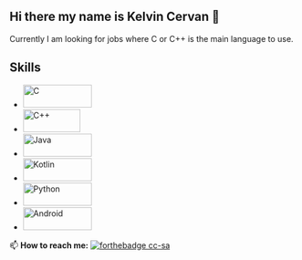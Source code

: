 ## Hi there my name is Kelvin Cervan 👋

<!--
**kelvincer/kelvincer** is a ✨ _special_ ✨ repository because its `README.md` (this file) appears on your GitHub profile.-->

Currently I am looking for jobs where C or C++ is the main language to use.

## **Skills**
- <img alt="C" src="https://img.shields.io/badge/C-%230175C2.svg?&style=for-the-badge&logo=c&logoColor=white" width="120" height="40"/>
- <img alt="C++" src="https://img.shields.io/badge/C++-%230175C2.svg?&style=for-the-badge&logo=c%2B%2B&logoColor=white" width="100" height="40"/>
- <img alt="Java" src="https://img.shields.io/badge/java-%23ED8B00.svg?&style=for-the-badge&logo=java&logoColor=white" width="120" height="40"/>
- <img alt="Kotlin" src="https://img.shields.io/badge/kotlin-%230095D5.svg?&style=for-the-badge&logo=kotlin&logoColor=white" width="120" height="40"/>
- <img alt="Python" src="https://img.shields.io/badge/python%20-%2314354C.svg?&style=for-the-badge&logo=python&logoColor=white" width="120" height="40"/>
- <img alt="Android" src="https://img.shields.io/badge/Android-3DDC84?style=for-the-badge&logo=android&logoColor=white" width="120" height="40" />

📫 **How to reach me:** [![forthebadge cc-sa](https://img.shields.io/badge/linkedin%20-%230077B5.svg?&style=for-the-badge&logo=linkedin&logoColor=whit)](https://www.linkedin.com/in/kelvin-lionnel-cervan-ruiz-3559b855)


<!-- Here are some ideas to get you started:

- 🔭 I’m currently working on ...
- 🌱 I’m currently learning ...
- 👯 I’m looking to collaborate on ...
- 🤔 I’m looking for help with ...
- 💬 Ask me about ...
- 📫 How to reach me: ...
- 😄 Pronouns: ...
- ⚡ Fun fact: ...
-->

